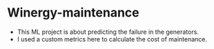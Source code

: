 # Winergy-maintenance
- This ML project is about predicting the failure in the generators.
- I used a custom metrics here to calculate the cost of maintenance.
